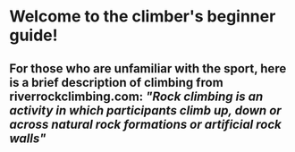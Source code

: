 # **Welcome to the climber's beginner guide!**

## For those who are unfamiliar with the sport, here is a brief description of climbing from riverrockclimbing.com: _"Rock climbing is an activity in which participants climb up, down or across natural rock formations or artificial rock walls"_
